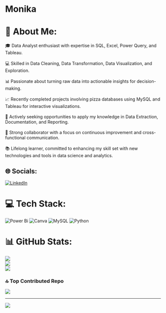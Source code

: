 # Monika
# 💫 About Me:
🎓 Data Analyst enthusiast with expertise in SQL, Excel, Power Query, and Tableau.<br><br>
💻 Skilled in Data Cleaning, Data Transformation, Data Visualization, and Exploration.<br><br>
📊 Passionate about turning raw data into actionable insights for decision-making.<br><br>
📈 Recently completed projects involving pizza databases using MySQL and Tableau for interactive visualizations.<br><br>
🚀 Actively seeking opportunities to apply my knowledge in Data Extraction, Documentation, and Reporting.<br><br>
👥 Strong collaborator with a focus on continuous improvement and cross-functional communication.<br><br>
📚 Lifelong learner, committed to enhancing my skill set with new technologies and tools in data science and analytics.


## 🌐 Socials:
[![LinkedIn](https://img.shields.io/badge/LinkedIn-%230077B5.svg?logo=linkedin&logoColor=white)](https://linkedin.com/in/https://www.linkedin.com/in/monika-naikal555?lipi=urn%3Ali%3Apage%3Ad_flagship3_profile_view_base_contact_details%3BOdNqNEn4QMiKRCbDq7Q3Lw%3D%3D) 

# 💻 Tech Stack:
![Power Bi](https://img.shields.io/badge/power_bi-F2C811?style=flat&logo=powerbi&logoColor=black) ![Canva](https://img.shields.io/badge/Canva-%2300C4CC.svg?style=flat&logo=Canva&logoColor=white) ![MySQL](https://img.shields.io/badge/mysql-4479A1.svg?style=flat&logo=mysql&logoColor=white) ![Python](https://img.shields.io/badge/python-3670A0?style=flat&logo=python&logoColor=ffdd54)
# 📊 GitHub Stats:
![](https://github-readme-stats.vercel.app/api?username=Monikaun&theme=default_repocard&hide_border=true&include_all_commits=true&count_private=false)<br/>
![](https://github-readme-streak-stats.herokuapp.com/?user=Monikaun&theme=default_repocard&hide_border=true)<br/>
![](https://github-readme-stats.vercel.app/api/top-langs/?username=Monikaun&theme=default_repocard&hide_border=true&include_all_commits=true&count_private=false&layout=compact)

### 🔝 Top Contributed Repo
![](https://github-contributor-stats.vercel.app/api?username=Monikaun&limit=5&theme=dark&combine_all_yearly_contributions=true)

---
[![](https://visitcount.itsvg.in/api?id=Monikaun&icon=0&color=0)](https://visitcount.itsvg.in)

<!-- Proudly created with GPRM ( https://gprm.itsvg.in ) -->
